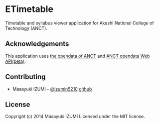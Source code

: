 # ETimetable

Timetable and syllabus viewer application for Akashi National College of Technology (ANCT).

## Acknowledgements

This application uses [the opendata of ANCT](http://www.akashi.ac.jp/guide/opendata) and [ANCT opendata Web API(beta)](https://github.com/izumin5210/anct_webapi).

## Contributing

- Masayuki IZUMI - [@izumin5210](//twitter.com/izumin5210) [github](//github.com/izumin5210)

## License

Copyright (c) 2014 Masayuki IZUMI Licensed under the MIT license.
